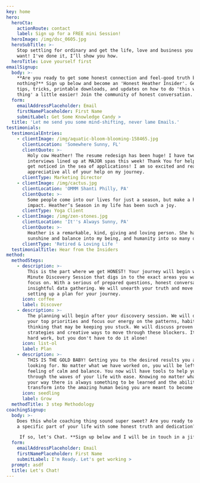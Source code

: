 ```yaml
---
key: home
hero:
  heroCta:
    actionRoute: contact
    label: Sign up for a FREE mini Session!
  heroImage: /img/dsc_0605.jpg
  heroSubTitle: >-
    Stop settling for ordinary and get the life, love and business you really
    want! I've done it, I’ll show you how.
  heroTitle: Love yourself first
emailSignup:
  body: >-
    **Are you ready to get some honest connection and feel-good truth by doing
    nothing?** Sign up below and become an 'Honest Heather Insider'. Get FREE
    tips, tricks, printable downloads, and updates on how to do 'this whole life
    thing' a little easier! Join the community of honest conversation.
  form:
    emailAddressPlaceholder: Email
    firstNamePlaceholder: First Name
    submitLabel: Get Some Knowledge Candy >
  title: 'Let me send you some mind-shifting, never lame Emails.'
testimonials:
  testimonialEntries:
    - clientImage: /img/aquatic-bloom-blooming-158465.jpg
      clientLocation: 'Somewhere Sunny, FL'
      clientQuote: >-
        Holy cow Heather! The resume redesign has been huge! I have two
        interviews lined up at MAJOR spas this week! Thank You for helping me
        get noticed in the sea of applications! I am so excited and really
        appreciative all of your help on my journey.
      clientType: Marketing Director
    - clientImage: /img/cactus.jpg
      clientLocation: 'OMMM Shanti Philly, PA'
      clientQuote: >-
        Some people come into our lives for just a season, but make a huge
        impact. Heather’s Season in my life has been such a joy.
      clientType: Yoga Client
    - clientImage: /img/zen-stones.jpg
      clientLocation: 'It''s Always Sunny, PA'
      clientQuote: >-
        Heather is a remarkable, kind, giving and loving person. She has brought
        sunshine and balance into my being, and humanity into so many others. 
      clientType: 'Retired & Loving Life '
  testimonialTitle: Hear from the Insiders
method:
  methodSteps:
    - description: >-
        This is the part where we get HONEST! Your journey will begin with a 90
        Minute Discovery Session that digs in to the exact areas you want to
        focus on. With a serious of prepared questions, honest conversation and
        insightful data gathering. We will unearth your truth and move toward
        setting up a plan for your journey.
      icon: coffee
      label: Discover
    - description: >-
        The planning will begin after your discovery session. We will decide
        your top priorities and focus our energy on the patterns, habits and
        thinking that may be keeping you stuck. We will discuss proven tools,
        strategies and creative ways to move through these blockers. It will be
        hard work, but you don't have to do it alone!
      icon: list-ol
      label: Plan
    - description: >-
        THIS IS THE GOLD BABY! Getting you to the desired results you are
        looking for. No matter what we have worked on, you will be left with a
        feeling of calm and balance. You now will have tools to help you move
        through the waves of your life with ease. Knowing no matter what comes
        your way there is always something to be learned and the ability to
        transform into the amazing human being you are meant to become!
      icon: seedling
      label: Grow
  methodTitle: 3 step Methodology
coachingSignup:
  body: >-
    Does this whole coaching thing sound super sweet? Are you ready to take back
    a specific part of your life with some honest truth and dedication? 

     If so, let's Chat. **Sign up below and I will be in touch in a jiffy!**
  form:
    emailAddressPlaceholder: Email
    firstNamePlaceholder: First Name
    submitLabel: I'm Ready. Let's get working >
  prompt: asdf
  title: Let's Chat!
---
```


